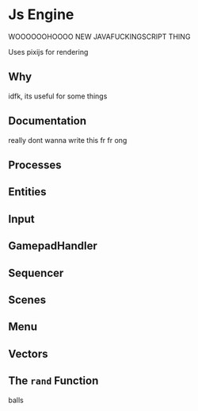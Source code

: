 # Js Engine
WOOOOOOHOOOO NEW JAVAFUCKINGSCRIPT THING

Uses pixijs for rendering

## Why
idfk, its useful for some things

## Documentation
really dont wanna write this fr fr ong

## Processes

## Entities

## Input

## GamepadHandler

## Sequencer

## Scenes

## Menu

## Vectors

## The `rand` Function

balls